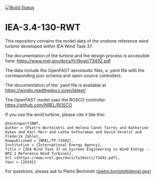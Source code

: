 [![Build Status](https://app.travis-ci.com/IEAWindTask37/IEA-3.4-130-RWT.svg?branch=master)](https://travis-ci.com/IEAWindTask37/IEA-3.4-130-RWT)

# IEA-3.4-130-RWT
This repository contains the model data of the onshore reference wind turbine developed within IEA Wind Task 37. 

The documentation of the turbine and the design process is accessible here: https://www.nrel.gov/docs/fy19osti/73492.pdf

The data include the OpenFAST aeroelastic files, a .yaml file with the corresponding json schema and open-source controllers.

The documentation of the .yaml file is available at https://windio.readthedocs.io/en/latest/

The OpenFAST model uses the ROSCO controller https://github.com/NREL/ROSCO 

If you use the wind turbine, please cite it like this:

	@techreport{RWT,
	Author = {Pietro Bortolotti and Helena Canet Tarres and Katherine Dykes and Karl Merz and Latha Sethuraman and David Verelst and Frederik Zahle},
	Howpublished = {NREL/TP-73492},
	Institution = {International Energy Agency},
	Title = {IEA Wind Task 37 on Systems Engineering in Wind Energy -- WP2.1 Reference Wind Turbines},
    Url ={https://www.nrel.gov/docs/fy19osti/73492.pdf},
	Year = {2019}}

For questions, please ask to Pietro Bortolotti (pietro.bortolotti@nrel.gov)